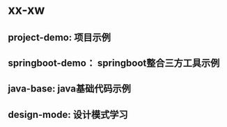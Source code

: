 # xx-xw

## project-demo: 项目示例

## springboot-demo： springboot整合三方工具示例

## java-base: java基础代码示例

## design-mode: 设计模式学习
